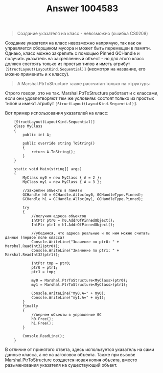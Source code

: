 ﻿---
title: "Answer 1004583"
se.owner.user_id: 240512
se.owner.display_name: "MSDN.WhiteKnight"
se.owner.link: "https://ru.stackoverflow.com/users/240512/msdn-whiteknight"
se.answer_id: 1004583
se.question_id: 880130
se.post_type: answer
se.score: 1
se.is_accepted: False
---
<blockquote>
  <p>Создание указателя на класс - невозможно (ошибка CS0208)</p>
</blockquote>

<p>Создание указателя на класс невозможно напрямую, так как он управляется сборщиком мусора и может быть перемещен в памяти. Однако, класс можно закрепить с помощью Pinned GCHandle и получить указатель на закрепленный объект - но для этого класс должен состоять только из простых типов и иметь атрибут <code>[StructLayout(LayoutKind.Sequential)]</code> (несмотря на название, его можно применить и к классу).</p>

<blockquote>
  <p>А Marshal.PtrToStructure также рассчитан только на структуры</p>
</blockquote>

<p>Строго говоря, это не так. Marshal.PtrToStructure работает и c классами, если они удовлетворяют тем же условиям: состоят только из простых типов и имеют атрибут <code>[StructLayout(LayoutKind.Sequential)]</code>.</p>

<p>Вот пример использования указателей на класс:</p>

<pre><code>    [StructLayout(LayoutKind.Sequential)]
    class MyClass
    {
        public int A;            

        public override string ToString()
        {
            return A.ToString();
        }
    }

    static void Main(string[] args)
    {
        MyClass my0 = new MyClass { A = 2 };
        MyClass my1 = new MyClass { A = 3 };                       

        //закрепим объекты в памяти
        GCHandle h0 = GCHandle.Alloc(my0, GCHandleType.Pinned);
        GCHandle h1 = GCHandle.Alloc(my1, GCHandleType.Pinned);

        try
        {
            //получим адреса объектов
            IntPtr ptr0 = h0.AddrOfPinnedObject();
            IntPtr ptr1 = h1.AddrOfPinnedObject();

            //убедимся, что адреса реальные и по ним можно считать данные (первое поле класса)
            Console.WriteLine("Значение по ptr0: " + Marshal.ReadInt32(ptr0));
            Console.WriteLine("Значение по ptr1: " + Marshal.ReadInt32(ptr1));

            IntPtr tmp = ptr0;
            ptr0 = ptr1;
            ptr1 = tmp;

            my0 = Marshal.PtrToStructure&lt;MyClass&gt;(ptr0);
            my1 = Marshal.PtrToStructure&lt;MyClass&gt;(ptr1);

            Console.WriteLine("my0.A=" + my0);
            Console.WriteLine("my1.A=" + my1);
        }
        finally
        {
            //вернем объекты в управление GC
            h0.Free();
            h1.Free();
        }           

        Console.ReadLine();
    }
</code></pre>

<p>В отличие от принятого ответа, здесь используется указатель на сами данные класса, а не на заголовок объекта. Также при вызове Marshal.PtrToStructure создается новая копия объекта, вместо разыменования указателя на существующий объект. </p>
